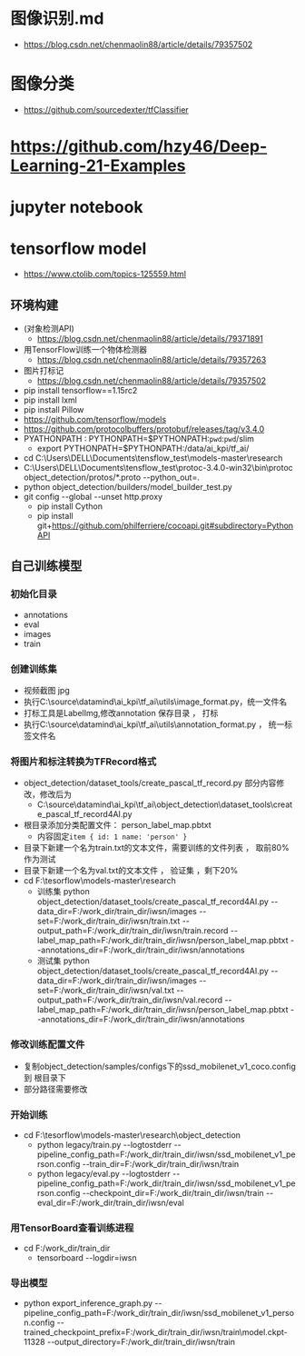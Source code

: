 #  图像识别.md
*	https://blog.csdn.net/chenmaolin88/article/details/79357502


#	图像分类
*	https://github.com/sourcedexter/tfClassifier


#  https://github.com/hzy46/Deep-Learning-21-Examples



#  jupyter notebook

#  tensorflow model
*	https://www.ctolib.com/topics-125559.html

##  环境构建
*	(对象检测API)
	*	https://blog.csdn.net/chenmaolin88/article/details/79371891
*	用TensorFlow训练一个物体检测器
	*	https://blog.csdn.net/chenmaolin88/article/details/79357263
*	图片打标记
	*	https://blog.csdn.net/chenmaolin88/article/details/79357502
*	pip install tensorflow==1.15rc2
*	pip install lxml
*	pip install Pillow
*	https://github.com/tensorflow/models
*	https://github.com/protocolbuffers/protobuf/releases/tag/v3.4.0
*	PYATHONPATH : PYTHONPATH=$PYTHONPATH:`pwd`:`pwd`/slim
	*	 export PYTHONPATH=$PYTHONPATH:/data/ai_kpi/tf_ai/
*	cd C:\Users\DELL\Documents\tensflow_test\models-master\research
*	C:\Users\DELL\Documents\tensflow_test\protoc-3.4.0-win32\bin\protoc object_detection/protos/*.proto --python_out=.
*	python object_detection/builders/model_builder_test.py
*	git config --global --unset http.proxy
	*	pip install Cython
	*	pip install git+https://github.com/philferriere/cocoapi.git#subdirectory=PythonAPI


##	自己训练模型
###  初始化目录
*	annotations
*	eval
*	images
*	train


###  创建训练集
*	视频截图 jpg
*	执行C:\source\datamind\ai_kpi\tf_ai\utils\image_format.py，统一文件名
*	打标工具是LabelImg,修改annotation 保存目录 ， 打标
*	执行C:\source\datamind\ai_kpi\tf_ai\utils\annotation_format.py ， 统一标签文件名

### 将图片和标注转换为TFRecord格式
*	object_detection/dataset_tools/create_pascal_tf_record.py 部分内容修改，修改后为
	*	C:\source\datamind\ai_kpi\tf_ai\object_detection\dataset_tools\create_pascal_tf_record4AI.py
*	根目录添加分类配置文件： person_label_map.pbtxt
	*	内容固定`item {
  id: 1
  name: 'person'
}`
*	目录下新建一个名为train.txt的文本文件，需要训练的文件列表 ， 取前80% 作为测试
*	目录下新建一个名为val.txt的文本文件 ， 验证集 ，剩下20%
*	cd F:\tesorflow\models-master\research
	* 训练集	        python object_detection/dataset_tools/create_pascal_tf_record4AI.py  --data_dir=F:/work_dir/train_dir/iwsn/images   --set=F:/work_dir/train_dir/iwsn/train.txt  --output_path=F:/work_dir/train_dir/iwsn/train.record   --label_map_path=F:/work_dir/train_dir/iwsn/person_label_map.pbtxt  --annotations_dir=F:/work_dir/train_dir/iwsn/annotations
	* 测试集	        python object_detection/dataset_tools/create_pascal_tf_record4AI.py  --data_dir=F:/work_dir/train_dir/iwsn/images   --set=F:/work_dir/train_dir/iwsn/val.txt  --output_path=F:/work_dir/train_dir/iwsn/val.record   --label_map_path=F:/work_dir/train_dir/iwsn/person_label_map.pbtxt  --annotations_dir=F:/work_dir/train_dir/iwsn/annotations


###  修改训练配置文件
*	复制object_detection/samples/configs下的ssd_mobilenet_v1_coco.config 到 根目录下
*	部分路径需要修改

###  开始训练
*	cd F:\tesorflow\models-master\research\object_detection
	*	python legacy/train.py --logtostderr  --pipeline_config_path=F:/work_dir/train_dir/iwsn/ssd_mobilenet_v1_person.config  --train_dir=F:/work_dir/train_dir/iwsn/train
	*	 python legacy/eval.py --logtostderr  --pipeline_config_path=F:/work_dir/train_dir/iwsn/ssd_mobilenet_v1_person.config  --checkpoint_dir=F:/work_dir/train_dir/iwsn/train  --eval_dir=F:/work_dir/train_dir/iwsn/eval

###  用TensorBoard查看训练进程
*	cd F:/work_dir/train_dir
	*	tensorboard --logdir=iwsn



### 导出模型
*	python export_inference_graph.py   --pipeline_config_path=F:/work_dir/train_dir/iwsn/ssd_mobilenet_v1_person.config     --trained_checkpoint_prefix=F:/work_dir/train_dir/iwsn/train\model.ckpt-11328   --output_directory=F:/work_dir/train_dir/iwsn/train


